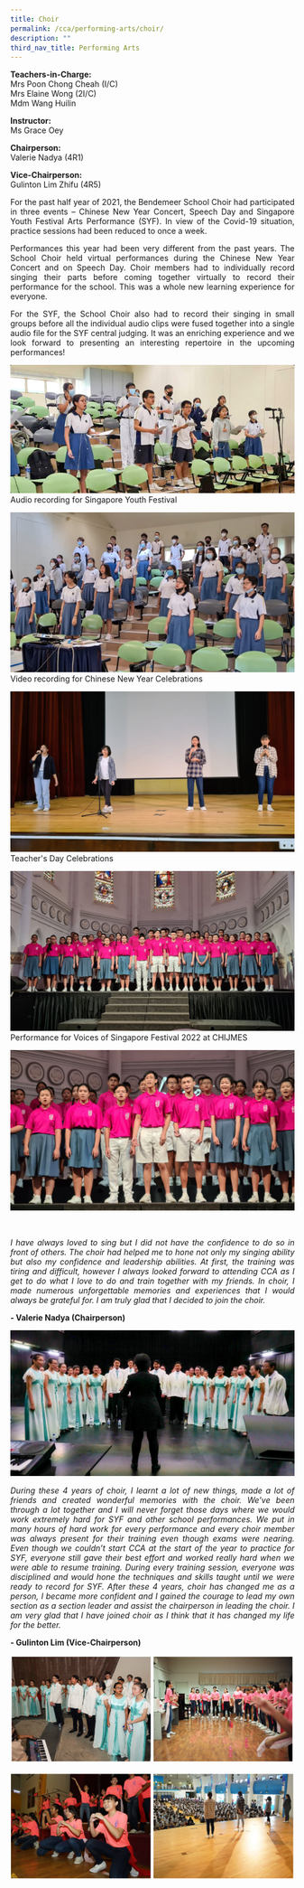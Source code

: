 ```yaml
---
title: Choir
permalink: /cca/performing-arts/choir/
description: ""
third_nav_title: Performing Arts
---
```

**Teachers-in-Charge:** <br>
Mrs Poon Chong Cheah (I/C) <br>
Mrs Elaine Wong (2I/C) <br>
Mdm Wang Huilin

**Instructor:** <br>
Ms Grace Oey

**Chairperson:** <br>
Valerie Nadya (4R1)

**Vice-Chairperson:** <br>
Gulinton Lim Zhifu (4R5)

 
<p style="text-align:justify">For the past half year of 2021, the Bendemeer School Choir had participated in three events – Chinese New Year Concert, Speech Day and Singapore Youth Festival Arts Performance (SYF). In view of the Covid-19 situation, practice sessions had been reduced to once a week.</p>

<p style="text-align:justify">Performances this year had been very different from the past years.  The School Choir held virtual performances during the Chinese New Year Concert and on Speech Day.  Choir members had to individually record singing their parts before coming together virtually to record their performance for the school.  This was a whole new learning experience for everyone.</p>

<p style="text-align:justify">For the SYF, the School Choir also had to record their singing in small groups before all the individual audio clips were fused together into a single audio file for the SYF central judging. It was an enriching experience and we look forward to presenting an interesting repertoire in the upcoming performances!</p>

![Training for Singapore Youth Festival](/images/Cca/cca-choir-01.jpg)
Audio recording for Singapore Youth Festival

![](/images/Cca/cca-choir2022-01.jpg)
Video recording for Chinese New Year Celebrations

![](/images/Cca/cca-choir2022-02.jpg)
Teacher's Day Celebrations

![](/images/Cca/cca-choir2022-04.jpg)
Performance for Voices of Singapore Festival 2022 at CHIJMES

![](/images/Cca/cca-choir2022-03.jpg)

<br>


<p style="text-align:justify; font-style:italic">I have always loved to sing but I did not have the confidence to do so in front of others. The choir had helped me to hone not only my singing ability but also my confidence and leadership abilities. At first, the training was tiring and difficult, however I always looked forward to attending CCA as I get to do what I love to do and train together with my friends. In choir, I made numerous unforgettable memories and experiences that I would always be grateful for. I am truly glad that I decided to join the choir.</p>

**- Valerie Nadya (Chairperson)**

 ![](/images/Cca/cca-choir-04.jpg)
<p style="text-align:justify; font-style:italic">During these 4 years of choir, I learnt a lot of new things, made a lot of friends and created wonderful memories with the choir. We’ve been through a lot together and I will never forget those days where we would work extremely hard for SYF and other school performances. We put in many hours of hard work for every performance and every choir member was always present for their training even though exams were nearing. Even though we couldn’t start CCA at the start of the year to practice for SYF, everyone still gave their best effort and worked really hard when we were able to resume training. During every training session, everyone was disciplined and  would hone the techniques and skills taught  until we were ready to record for SYF. After these 4 years, choir has changed me as a person, I became more confident and I gained the courage to lead my own section as a section leader and assist the chairperson in leading the choir. I am very glad that I have joined choir as I think that it has changed my life for the better.</p>

**- Gulinton Lim (Vice-Chairperson)**

![](/images/Cca/cca-choir-05.jpg)

![](/images/Cca/cca-choir-06.jpg)